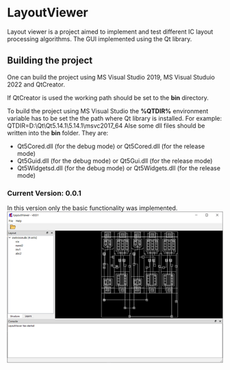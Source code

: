 # LayoutViewer
Layout viewer is a project aimed to implement and test different IC layout processing algorithms.
The GUI implemented using the Qt library.

## Building the project
One can build the project using MS Visual Studio 2019, MS Visual Studuio 2022 and QtCreator.


If QtCreator is used the working path should be set to the **bin** directory.

To build the project using MS Visual Studio the **%QTDIR%** environment variable has to be set the the path where Qt library is installed. For example: QTDIR=D:\Qt\Qt5.14.1\5.14.1\msvc2017_64
Alse some dll files should be written into the **bin** folder. They are:
 - Qt5Cored.dll (for the debug mode) or Qt5Cored.dll (for the release mode)
 - Qt5Guid.dll (for the debug mode) or Qt5Gui.dll (for the release mode)
 - Qt5Widgetsd.dll (for the debug mode) or Qt5Widgets.dll (for the release mode)

### Current Version: 0.0.1
In this version only the basic functionality was implemented.
 ![v.0.0.1](https://github.com/TopGun-DICD/LayoutViewer/blob/main/resources/git/LayoutViewer_0.0.1.png)

